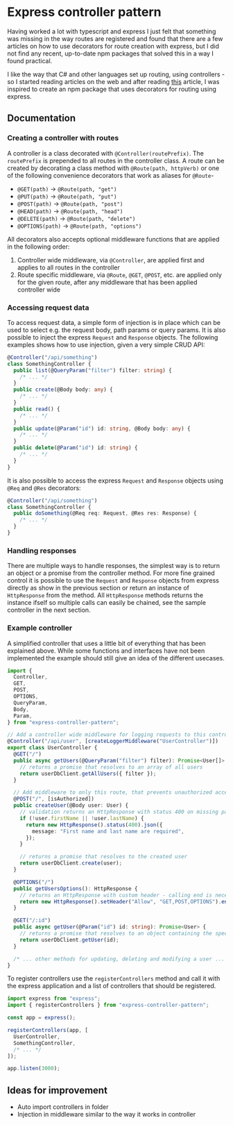# Express controller pattern

Having worked a lot with typescript and express I just felt that something was missing in the way routes are registered and found that there are a few articles on how to use decorators for route creation with express, but I did not find any recent, up-to-date npm packages that solved this in a way I found practical.

I like the way that C# and other languages set up routing, using controllers - so I started reading articles on the web and after reading [this](https://nehalist.io/routing-with-typescript-decorators/) article, I was inspired to create an npm package that uses decorators for routing using express.

## Documentation

### Creating a controller with routes

A controller is a class decorated with `@Controller(routePrefix)`. The `routePrefix` is prepended to all routes in the controller class. A route can be created by decorating a class method with `@Route(path, httpVerb)` or one of the following convenience decorators that work as aliases for `@Route`-

- `@GET(path)` -> `@Route(path, "get")`
- `@PUT(path)` -> `@Route(path, "put")`
- `@POST(path)` -> `@Route(path, "post")`
- `@HEAD(path)` -> `@Route(path, "head")`
- `@DELETE(path)` -> `@Route(path, "delete")`
- `@OPTIONS(path)` -> `@Route(path, "options")`

All decorators also accepts optional middleware functions that are applied in the following order:

1. Controller wide middleware, via `@Controller`, are applied first and applies to all routes in the controller
2. Route specific middleware, via `@Route`, `@GET`, `@POST`, etc. are applied only for the given route, after any middleware that has been applied controller wide

### Accessing request data

To access request data, a simple form of injection is in place which can be used to select e.g. the request body, path params or query params. It is also possible to inject the express `Request` and `Response` objects. The following examples shows how to use injection, given a very simple CRUD API:

```typescript
@Controller("/api/something")
class SomethingController {
  public list(@QueryParam("filter") filter: string) {
    /* ... */
  }
  public create(@Body body: any) {
    /* ... */
  }
  public read() {
    /* ... */
  }
  public update(@Param("id") id: string, @Body body: any) {
    /* ... */
  }
  public delete(@Param("id") id: string) {
    /* ... */
  }
}
```

It is also possible to access the express `Request` and `Response` objects using `@Req` and `@Res` decorators:

```typescript
@Controller("/api/something")
class SomethingController {
  public doSomething(@Req req: Request, @Res res: Response) {
    /* ... */
  }
}
```

### Handling responses

There are multiple ways to handle responses, the simplest way is to return an object or a promise from the controller method. For more fine grained control it is possible to use the `Request` and `Response` objects from express directly as show in the previous section or return an instance of `HttpResponse` from the method. All `HttpResponse` methods returns the instance ifself so multiple calls can easily be chained, see the sample controller in the next section.

### Example controller

A simplified controller that uses a little bit of everything that has been explained above. While some functions and interfaces have not been implemented the example should still give an idea of the different usecases.

```typescript
import {
  Controller,
  GET,
  POST,
  OPTIONS,
  QueryParam,
  Body,
  Param,
} from "express-controller-pattern";

// Add a controller wide middleware for logging requests to this controller, prefixed with the class name
@Controller("/api/user", [createLoggerMiddleware("UserController")])
export class UserController {
  @GET("/")
  public async getUsers(@QueryParam("filter") filter): Promise<User[]> {
    // returns a promise that resolves to an array of all users
    return userDbClient.getAllUsers({ filter });
  }

  // Add middleware to only this route, that prevents unauthorized access
  @POST("/", [isAuthorized])
  public createUser(@Body user: User) {
    // validation returns an HttpResponse with status 400 on missing parameters
    if (!user.firstName || !user.lastName) {
      return new HttpResponse().status(400).json({
        message: "First name and last name are required",
      });
    }

    // returns a promise that resolves to the created user
    return userDbClient.create(user);
  }

  @OPTIONS("/")
  public getUsersOptions(): HttpResponse {
    // returns an HttpResponse with custom header - calling end is necessary on requests that do not have a body
    return new HttpResponse().setHeader("Allow", "GET,POST,OPTIONS").end();
  }

  @GET("/:id")
  public async getUser(@Param("id") id: string): Promise<User> {
    // returns a promise that resolves to an object containing the specific user
    return userDbClient.getUser(id);
  }

  /* ... other methods for updating, deleting and modifying a user ... */
}
```

To register controllers use the `registerControllers` method and call it with the express application and a list of controllers that should be registered.

```typescript
import express from "express";
import { registerControllers } from "express-controller-pattern";

const app = express();

registerControllers(app, [
  UserController,
  SomethingController,
  /* ... */
]);

app.listen(3000);
```

## Ideas for improvement

- Auto import controllers in folder
- Injection in middleware similar to the way it works in controller
